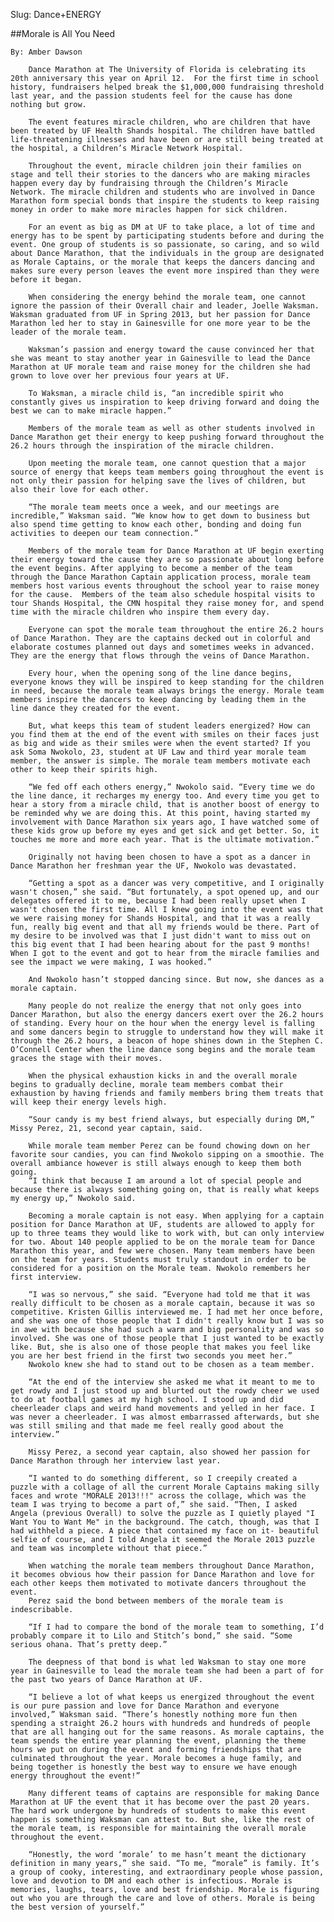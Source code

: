 Slug: Dance+ENERGY

##Morale is All You Need

	By: Amber Dawson
	
		Dance Marathon at The University of Florida is celebrating its 20th anniversary this year on April 12.  For the first time in school history, fundraisers helped break the $1,000,000 fundraising threshold last year, and the passion students feel for the cause has done nothing but grow.  
		
		The event features miracle children, who are children that have been treated by UF Health Shands hospital. The children have battled life-threatening illnesses and have been or are still being treated at the hospital, a Children’s Miracle Network Hospital. 
		
		Throughout the event, miracle children join their families on stage and tell their stories to the dancers who are making miracles happen every day by fundraising through the Children’s Miracle Network. The miracle children and students who are involved in Dance Marathon form special bonds that inspire the students to keep raising money in order to make more miracles happen for sick children. 
		
		For an event as big as DM at UF to take place, a lot of time and energy has to be spent by participating students before and during the event. One group of students is so passionate, so caring, and so wild about Dance Marathon, that the individuals in the group are designated as Morale Captains, or the morale that keeps the dancers dancing and makes sure every person leaves the event more inspired than they were before it began. 
		
		When considering the energy behind the morale team, one cannot ignore the passion of their Overall chair and leader, Joelle Waksman. Waksman graduated from UF in Spring 2013, but her passion for Dance Marathon led her to stay in Gainesville for one more year to be the leader of the morale team. 
		
		Waksman’s passion and energy toward the cause convinced her that she was meant to stay another year in Gainesville to lead the Dance Marathon at UF morale team and raise money for the children she had grown to love over her previous four years at UF. 
		
		To Waksman, a miracle child is, “an incredible spirit who constantly gives us inspiration to keep driving forward and doing the best we can to make miracle happen.”
		
		Members of the morale team as well as other students involved in Dance Marathon get their energy to keep pushing forward throughout the 26.2 hours through the inspiration of the miracle children.  
		
		Upon meeting the morale team, one cannot question that a major source of energy that keeps team members going throughout the event is not only their passion for helping save the lives of children, but also their love for each other. 
		
		“The morale team meets once a week, and our meetings are incredible,” Waksman said. “We know how to get down to business but also spend time getting to know each other, bonding and doing fun activities to deepen our team connection.”
		
		Members of the morale team for Dance Marathon at UF begin exerting their energy toward the cause they are so passionate about long before the event begins. After applying to become a member of the team through the Dance Marathon Captain application process, morale team members host various events throughout the school year to raise money for the cause. 	Members of the team also schedule hospital visits to tour Shands Hospital, the CMN hospital they raise money for, and spend time with the miracle children who inspire them every day. 
		
		Everyone can spot the morale team throughout the entire 26.2 hours of Dance Marathon. They are the captains decked out in colorful and elaborate costumes planned out days and sometimes weeks in advanced. They are the energy that flows through the veins of Dance Marathon. 
		
		Every hour, when the opening song of the line dance begins, everyone knows they will be inspired to keep standing for the children in need, because the morale team always brings the energy. Morale team members inspire the dancers to keep dancing by leading them in the line dance they created for the event. 
		
		But, what keeps this team of student leaders energized? How can you find them at the end of the event with smiles on their faces just as big and wide as their smiles were when the event started? If you ask Soma Nwokolo, 23, student at UF Law and third year morale team member, the answer is simple. The morale team members motivate each other to keep their spirits high.  
		
		“We fed off each others energy,” Nwokolo said. “Every time we do the line dance, it recharges my energy too. And every time you get to hear a story from a miracle child, that is another boost of energy to be reminded why we are doing this. At this point, having started my involvement with Dance Marathon six years ago, I have watched some of these kids grow up before my eyes and get sick and get better. So, it touches me more and more each year. That is the ultimate motivation.”
		
		Originally not having been chosen to have a spot as a dancer in Dance Marathon her freshman year the UF, Nwokolo was devastated. 
		
		“Getting a spot as a dancer was very competitive, and I originally wasn't chosen,” she said. “But fortunately, a spot opened up, and our delegates offered it to me, because I had been really upset when I wasn't chosen the first time. All I knew going into the event was that we were raising money for Shands Hospital, and that it was a really fun, really big event and that all my friends would be there. Part of my desire to be involved was that I just didn't want to miss out on this big event that I had been hearing about for the past 9 months! When I got to the event and got to hear from the miracle families and see the impact we were making, I was hooked.” 
		
		And Nwokolo hasn’t stopped dancing since. But now, she dances as a morale captain. 
		
		Many people do not realize the energy that not only goes into Dancer Marathon, but also the energy dancers exert over the 26.2 hours of standing. Every hour on the hour when the energy level is falling and some dancers begin to struggle to understand how they will make it through the 26.2 hours, a beacon of hope shines down in the Stephen C. O’Connell Center when the line dance song begins and the morale team graces the stage with their moves.
		
		When the physical exhaustion kicks in and the overall morale begins to gradually decline, morale team members combat their exhaustion by having friends and family members bring them treats that will keep their energy levels high. 
		
	 	“Sour candy is my best friend always, but especially during DM,” Missy Perez, 21, second year captain, said. 
	 	
		While morale team member Perez can be found chowing down on her favorite sour candies, you can find Nwokolo sipping on a smoothie. The overall ambiance however is still always enough to keep them both going. 
		“I think that because I am around a lot of special people and because there is always something going on, that is really what keeps my energy up,” Nwokolo said. 
		
		Becoming a morale captain is not easy. When applying for a captain position for Dance Marathon at UF, students are allowed to apply for up to three teams they would like to work with, but can only interview for two. About 140 people applied to be on the morale team for Dance Marathon this year, and few were chosen. Many team members have been on the team for years. Students must truly standout in order to be considered for a position on the Morale team. Nwokolo remembers her first interview. 
		
		“I was so nervous,” she said. “Everyone had told me that it was really difficult to be chosen as a morale captain, because it was so competitive. Kristen Gillis interviewed me. I had met her once before, and she was one of those people that I didn't really know but I was so in awe with because she had such a warm and big personality and was so involved. She was one of those people that I just wanted to be exactly like. But, she is also one of those people that makes you feel like you are her best friend in the first two seconds you meet her.”
		Nwokolo knew she had to stand out to be chosen as a team member. 
		
		“At the end of the interview she asked me what it meant to me to get rowdy and I just stood up and blurted out the rowdy cheer we used to do at football games at my high school. I stood up and did cheerleader claps and weird hand movements and yelled in her face. I was never a cheerleader. I was almost embarrassed afterwards, but she was still smiling and that made me feel really good about the interview.”
		
		Missy Perez, a second year captain, also showed her passion for Dance Marathon through her interview last year. 
		
		“I wanted to do something different, so I creepily created a puzzle with a collage of all the current Morale Captains making silly faces and wrote "MORALE 2013!!!" across the collage, which was the team I was trying to become a part of,” she said. “Then, I asked Angela (previous Overall) to solve the puzzle as I quietly played "I Want You to Want Me" in the background. The catch, though, was that I had withheld a piece. A piece that contained my face on it- beautiful selfie of course, and I told Angela it seemed the Morale 2013 puzzle and team was incomplete without that piece.”
		
		When watching the morale team members throughout Dance Marathon, it becomes obvious how their passion for Dance Marathon and love for each other keeps them motivated to motivate dancers throughout the event.
		Perez said the bond between members of the morale team is indescribable. 
		
		“If I had to compare the bond of the morale team to something, I’d probably compare it to Lilo and Stitch’s bond,” she said. “Some serious ohana. That’s pretty deep.” 
		
		The deepness of that bond is what led Waksman to stay one more year in Gainesville to lead the morale team she had been a part of for the past two years of Dance Marathon at UF. 
		
		“I believe a lot of what keeps us energized throughout the event is our pure passion and love for Dance Marathon and everyone involved,” Waksman said. “There’s honestly nothing more fun then spending a straight 26.2 hours with hundreds and hundreds of people that are all hanging out for the same reasons. As morale captains, the team spends the entire year planning the event, planning the theme hours we put on during the event and forming friendships that are culminated throughout the year. Morale becomes a huge family, and being together is honestly the best way to ensure we have enough energy throughout the event!”
		
		Many different teams of captains are responsible for making Dance Marathon at UF the event that it has become over the past 20 years. The hard work undergone by hundreds of students to make this event happen is something Waksman can attest to. But she, like the rest of the morale team, is responsible for maintaining the overall morale throughout the event. 
		
		“Honestly, the word ‘morale’ to me hasn’t meant the dictionary definition in many years,” she said. “To me, “morale” is family. It’s a group of cooky, interesting, and extraordinary people whose passion, love and devotion to DM and each other is infectious. Morale is memories, laughs, tears, love and best friendship. Morale is figuring out who you are through the care and love of others. Morale is being the best version of yourself.” 
